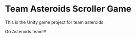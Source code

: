 # Team Asteroids Scroller Game

This is the Unity game project for team asteroids.


Go Asteroids team!!!
